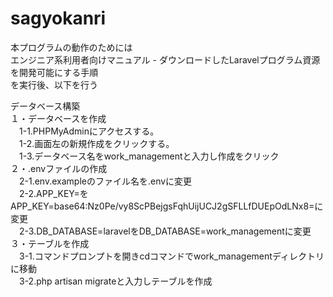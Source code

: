 # sagyokanri

本プログラムの動作のためには<BR>
エンジニア系利用者向けマニュアル - ダウンロードしたLaravelプログラム資源を開発可能にする手順<BR>
を実行後、以下を行う
<P>
データベース構築<BR>
１・データベースを作成<BR>
　1-1.PHPMyAdminにアクセスする。<BR>
　1-2.画面左の新規作成をクリックする。<BR>
　1-3.データベース名をwork_managementと入力し作成をクリック<BR>
２・.envファイルの作成<BR>
　2-1.env.exampleのファイル名を.envに変更<BR>
　2-2.APP_KEY=をAPP_KEY=base64:Nz0Pe/vy8ScPBejgsFqhUijUCJ2gSFLLfDUEpOdLNx8=に変更<BR>
　2-3.DB_DATABASE=laravelをDB_DATABASE=work_managementに変更<BR>
３・テーブルを作成<BR>
　3-1.コマンドプロンプトを開きcdコマンドでwork_managementディレクトリに移動<BR>
　3-2.php artisan migrateと入力しテーブルを作成<BR>
